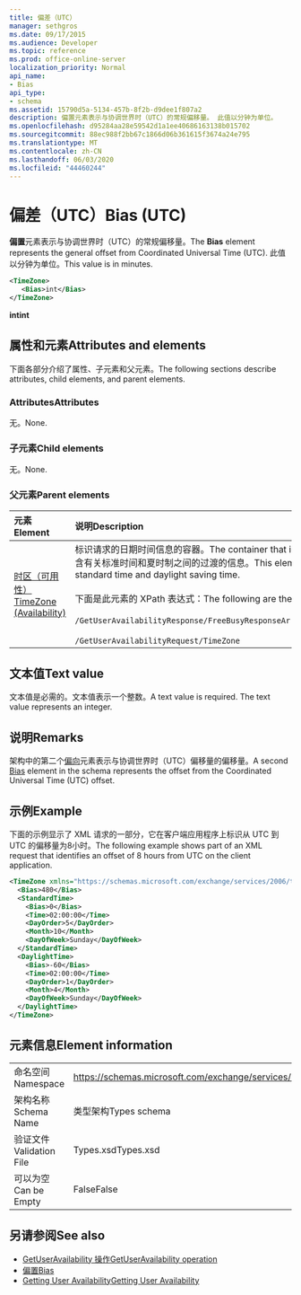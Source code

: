 ```yaml
---
title: 偏差（UTC）
manager: sethgros
ms.date: 09/17/2015
ms.audience: Developer
ms.topic: reference
ms.prod: office-online-server
localization_priority: Normal
api_name:
- Bias
api_type:
- schema
ms.assetid: 15790d5a-5134-457b-8f2b-d9dee1f807a2
description: 偏置元素表示与协调世界时（UTC）的常规偏移量。 此值以分钟为单位。
ms.openlocfilehash: d95284aa28e59542d1a1ee40686163138b015702
ms.sourcegitcommit: 88ec988f2bb67c1866d06b361615f3674a24e795
ms.translationtype: MT
ms.contentlocale: zh-CN
ms.lasthandoff: 06/03/2020
ms.locfileid: "44460244"
---
```

# <a name="bias-utc"></a><span data-ttu-id="17999-104">偏差（UTC）</span><span class="sxs-lookup"><span data-stu-id="17999-104">Bias (UTC)</span></span>

<span data-ttu-id="17999-105">**偏置**元素表示与协调世界时（UTC）的常规偏移量。</span><span class="sxs-lookup"><span data-stu-id="17999-105">The **Bias** element represents the general offset from Coordinated Universal Time (UTC).</span></span> <span data-ttu-id="17999-106">此值以分钟为单位。</span><span class="sxs-lookup"><span data-stu-id="17999-106">This value is in minutes.</span></span> 
  
```xml
<TimeZone>
   <Bias>int</Bias>
</TimeZone>
```

<span data-ttu-id="17999-107">**int**</span><span class="sxs-lookup"><span data-stu-id="17999-107">**int**</span></span>

## <a name="attributes-and-elements"></a><span data-ttu-id="17999-108">属性和元素</span><span class="sxs-lookup"><span data-stu-id="17999-108">Attributes and elements</span></span>

<span data-ttu-id="17999-109">下面各部分介绍了属性、子元素和父元素。</span><span class="sxs-lookup"><span data-stu-id="17999-109">The following sections describe attributes, child elements, and parent elements.</span></span>
  
### <a name="attributes"></a><span data-ttu-id="17999-110">Attributes</span><span class="sxs-lookup"><span data-stu-id="17999-110">Attributes</span></span>

<span data-ttu-id="17999-111">无。</span><span class="sxs-lookup"><span data-stu-id="17999-111">None.</span></span>
  
### <a name="child-elements"></a><span data-ttu-id="17999-112">子元素</span><span class="sxs-lookup"><span data-stu-id="17999-112">Child elements</span></span>

<span data-ttu-id="17999-113">无。</span><span class="sxs-lookup"><span data-stu-id="17999-113">None.</span></span>
  
### <a name="parent-elements"></a><span data-ttu-id="17999-114">父元素</span><span class="sxs-lookup"><span data-stu-id="17999-114">Parent elements</span></span>

|<span data-ttu-id="17999-115">**元素**</span><span class="sxs-lookup"><span data-stu-id="17999-115">**Element**</span></span>|<span data-ttu-id="17999-116">**说明**</span><span class="sxs-lookup"><span data-stu-id="17999-116">**Description**</span></span>|
|:-----|:-----|
|[<span data-ttu-id="17999-117">时区（可用性）</span><span class="sxs-lookup"><span data-stu-id="17999-117">TimeZone (Availability)</span></span>](timezone-availability.md) <br/> | <span data-ttu-id="17999-118">标识请求的日期时间信息的容器。</span><span class="sxs-lookup"><span data-stu-id="17999-118">The container that identifies the date-time information of the request.</span></span> <span data-ttu-id="17999-119">此元素包含有关标准时间和夏时制之间的过渡的信息。</span><span class="sxs-lookup"><span data-stu-id="17999-119">This element contains information about the transition between standard time and daylight saving time.</span></span>  <br/><br/><span data-ttu-id="17999-120">下面是此元素的 XPath 表达式：</span><span class="sxs-lookup"><span data-stu-id="17999-120">The following are the XPath expressions to this element:</span></span><br/><br/>   `/GetUserAvailabilityResponse/FreeBusyResponseArray/FreeBusyResponse/FreeBusyView/WorkingHours/TimeZone` <br/><br/>`/GetUserAvailabilityRequest/TimeZone` <br/> |
   
## <a name="text-value"></a><span data-ttu-id="17999-121">文本值</span><span class="sxs-lookup"><span data-stu-id="17999-121">Text value</span></span>

<span data-ttu-id="17999-p104">文本值是必需的。文本值表示一个整数。</span><span class="sxs-lookup"><span data-stu-id="17999-p104">A text value is required. The text value represents an integer.</span></span>
  
## <a name="remarks"></a><span data-ttu-id="17999-124">说明</span><span class="sxs-lookup"><span data-stu-id="17999-124">Remarks</span></span>

<span data-ttu-id="17999-125">架构中的第二个[偏向](bias.md)元素表示与协调世界时（UTC）偏移量的偏移量。</span><span class="sxs-lookup"><span data-stu-id="17999-125">A second [Bias](bias.md) element in the schema represents the offset from the Coordinated Universal Time (UTC) offset.</span></span> 
  
## <a name="example"></a><span data-ttu-id="17999-126">示例</span><span class="sxs-lookup"><span data-stu-id="17999-126">Example</span></span>

<span data-ttu-id="17999-127">下面的示例显示了 XML 请求的一部分，它在客户端应用程序上标识从 UTC 到 UTC 的偏移量为8小时。</span><span class="sxs-lookup"><span data-stu-id="17999-127">The following example shows part of an XML request that identifies an offset of 8 hours from UTC on the client application.</span></span>
  
```xml
<TimeZone xmlns="https://schemas.microsoft.com/exchange/services/2006/types">
  <Bias>480</Bias>
  <StandardTime>
    <Bias>0</Bias>
    <Time>02:00:00</Time>
    <DayOrder>5</DayOrder>
    <Month>10</Month>
    <DayOfWeek>Sunday</DayOfWeek>
  </StandardTime>
  <DaylightTime>
    <Bias>-60</Bias>
    <Time>02:00:00</Time>
    <DayOrder>1</DayOrder>
    <Month>4</Month>
    <DayOfWeek>Sunday</DayOfWeek>
  </DaylightTime>
</TimeZone>
```

## <a name="element-information"></a><span data-ttu-id="17999-128">元素信息</span><span class="sxs-lookup"><span data-stu-id="17999-128">Element information</span></span>

|||
|:-----|:-----|
|<span data-ttu-id="17999-129">命名空间</span><span class="sxs-lookup"><span data-stu-id="17999-129">Namespace</span></span>  <br/> |https://schemas.microsoft.com/exchange/services/2006/types  <br/> |
|<span data-ttu-id="17999-130">架构名称</span><span class="sxs-lookup"><span data-stu-id="17999-130">Schema Name</span></span>  <br/> |<span data-ttu-id="17999-131">类型架构</span><span class="sxs-lookup"><span data-stu-id="17999-131">Types schema</span></span>  <br/> |
|<span data-ttu-id="17999-132">验证文件</span><span class="sxs-lookup"><span data-stu-id="17999-132">Validation File</span></span>  <br/> |<span data-ttu-id="17999-133">Types.xsd</span><span class="sxs-lookup"><span data-stu-id="17999-133">Types.xsd</span></span>  <br/> |
|<span data-ttu-id="17999-134">可以为空</span><span class="sxs-lookup"><span data-stu-id="17999-134">Can be Empty</span></span>  <br/> |<span data-ttu-id="17999-135">False</span><span class="sxs-lookup"><span data-stu-id="17999-135">False</span></span>  <br/> |
   
## <a name="see-also"></a><span data-ttu-id="17999-136">另请参阅</span><span class="sxs-lookup"><span data-stu-id="17999-136">See also</span></span>

- [<span data-ttu-id="17999-137">GetUserAvailability 操作</span><span class="sxs-lookup"><span data-stu-id="17999-137">GetUserAvailability operation</span></span>](getuseravailability-operation.md)  
- [<span data-ttu-id="17999-138">偏置</span><span class="sxs-lookup"><span data-stu-id="17999-138">Bias</span></span>](bias.md)
- [<span data-ttu-id="17999-139">Getting User Availability</span><span class="sxs-lookup"><span data-stu-id="17999-139">Getting User Availability</span></span>](https://msdn.microsoft.com/library/d4133fcb-9b0f-4e6b-aadf-a389da83516a%28Office.15%29.aspx)

